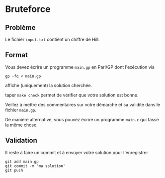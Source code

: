 # Bruteforce

## Problème

Le fichier `input.txt` contient un chiffre de Hill.


## Format

Vous devez écrire un programme `main.gp` en Pari/GP dont l'exécution via
```
gp -fq < main.gp
```
affiche (uniquement) la solution cherchée.

taper `make check` permet de vérifier que votre solution est bonne.

Veillez à mettre des commentaires sur votre démarche et sa validité
dans le fichier ``main.gp``.

De manière alternative, vous pouvez écrire un programme `main.c` qui
fasse la même chose.

## Validation

Il reste à faire un commit et à envoyer votre solution pour l'enregistrer
```
git add main.gp
git commit -m 'ma solution'
git push
```

